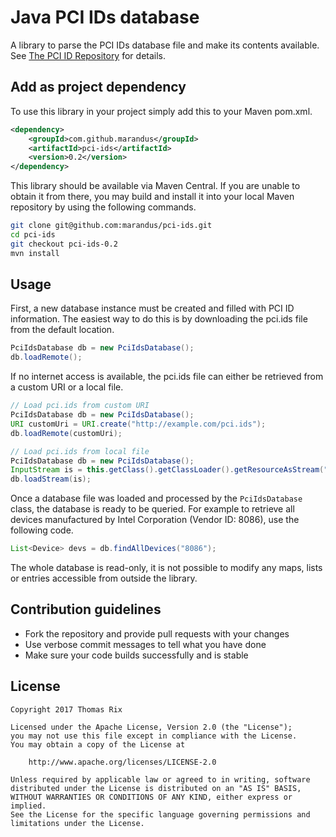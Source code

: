 # Java PCI IDs database

A library to parse the PCI IDs database file and make its contents available.
See [The PCI ID Repository](https://pci-ids.ucw.cz/) for details.

## Add as project dependency

To use this library in your project simply add this to your Maven pom.xml.

```xml
<dependency>
    <groupId>com.github.marandus</groupId>
    <artifactId>pci-ids</artifactId>
    <version>0.2</version>
</dependency>
```

This library should be available via Maven Central. If you are unable to obtain it from there,
you may build and install it into your local Maven repository by using the following commands.

```bash
git clone git@github.com:marandus/pci-ids.git
cd pci-ids
git checkout pci-ids-0.2
mvn install
```

## Usage

First, a new database instance must be created and filled with PCI ID information.
The easiest way to do this is by downloading the pci.ids file from the default location.

```java
PciIdsDatabase db = new PciIdsDatabase();
db.loadRemote();
```

If no internet access is available, the pci.ids file can either be retrieved from a custom URI or a
local file.

```java
// Load pci.ids from custom URI
PciIdsDatabase db = new PciIdsDatabase();
URI customUri = URI.create("http://example.com/pci.ids");
db.loadRemote(customUri);

// Load pci.ids from local file
PciIdsDatabase db = new PciIdsDatabase();
InputStream is = this.getClass().getClassLoader().getResourceAsStream("pci.ids");
db.loadStream(is);
```

Once a database file was loaded and processed by the `PciIdsDatabase` class, the database is ready
to be queried. For example to retrieve all devices manufactured by Intel Corporation
(Vendor ID: 8086), use the following code.

```java
List<Device> devs = db.findAllDevices("8086");
```

The whole database is read-only, it is not possible to modify any maps, lists or entries accessible
from outside the library.

## Contribution guidelines

* Fork the repository and provide pull requests with your changes
* Use verbose commit messages to tell what you have done
* Make sure your code builds successfully and is stable

## License

    Copyright 2017 Thomas Rix

    Licensed under the Apache License, Version 2.0 (the "License");
    you may not use this file except in compliance with the License.
    You may obtain a copy of the License at

        http://www.apache.org/licenses/LICENSE-2.0

    Unless required by applicable law or agreed to in writing, software
    distributed under the License is distributed on an "AS IS" BASIS,
    WITHOUT WARRANTIES OR CONDITIONS OF ANY KIND, either express or implied.
    See the License for the specific language governing permissions and
    limitations under the License.
